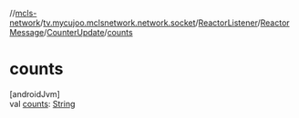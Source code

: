 //[mcls-network](../../../../../index.md)/[tv.mycujoo.mclsnetwork.network.socket](../../../index.md)/[ReactorListener](../../index.md)/[ReactorMessage](../index.md)/[CounterUpdate](index.md)/[counts](counts.md)

# counts

[androidJvm]\
val [counts](counts.md): [String](https://kotlinlang.org/api/latest/jvm/stdlib/kotlin/-string/index.html)
